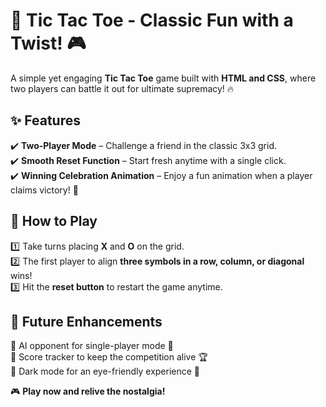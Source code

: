 # 🎉 Tic Tac Toe - Classic Fun with a Twist! 🎮  

A simple yet engaging **Tic Tac Toe** game built with **HTML and CSS**, where two players can battle it out for ultimate supremacy! 🔥  

## ✨ Features  
✔️ **Two-Player Mode** – Challenge a friend in the classic 3x3 grid.  
✔️ **Smooth Reset Function** – Start fresh anytime with a single click.  
✔️ **Winning Celebration Animation** – Enjoy a fun animation when a player claims victory! 🎊  

## 🚀 How to Play  
1️⃣ Take turns placing **X** and **O** on the grid.  
2️⃣ The first player to align **three symbols in a row, column, or diagonal** wins!  
3️⃣ Hit the **reset button** to restart the game anytime.  

## 🎯 Future Enhancements  
🔹 AI opponent for single-player mode 🤖  
🔹 Score tracker to keep the competition alive 🏆  
🔹 Dark mode for an eye-friendly experience 🌙  

🎮 **Play now and relive the nostalgia!**  

